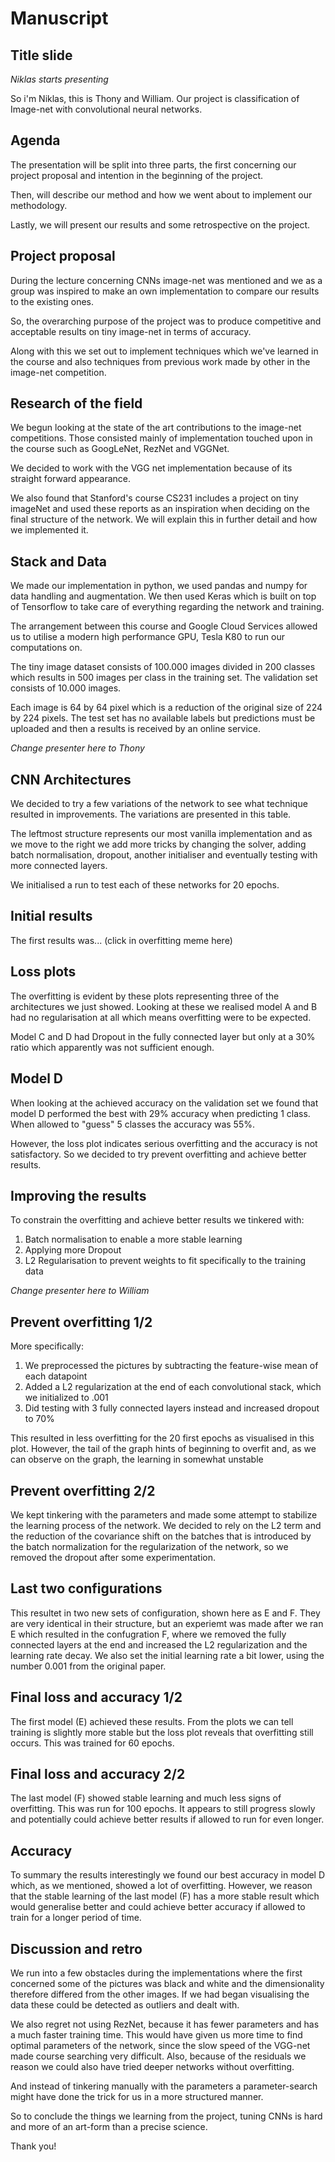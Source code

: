# Manuscript

## Title slide

*Niklas starts presenting*

So i'm Niklas, this is Thony and William. Our project is classification of Image-net with convolutional neural networks.

## Agenda

The presentation will be split into three parts, the first concerning our project proposal and intention in the beginning of the project.

Then, will describe our method and how we went about to implement our methodology.

Lastly, we will present our results and some retrospective on the project.

## Project proposal

During the lecture concerning CNNs image-net was mentioned and we as a group was inspired to make an own implementation to compare our results to the existing ones.

So, the overarching purpose of the project was to produce competitive and acceptable results on tiny image-net in terms of accuracy.

Along with this we set out to implement techniques which we've learned in the course and also techniques from previous work made by other in the image-net competition.

## Research of the field

We begun looking at the state of the art contributions to the image-net competitions. Those consisted mainly of implementation touched upon in the course such as GoogLeNet, RezNet and VGGNet.

We decided to work with the VGG net implementation because of its straight forward appearance.

We also found that Stanford's course CS231 includes a project on tiny imageNet and used these reports as an inspiration when deciding on the final structure of the network. We will explain this in further detail and how we implemented it.

## Stack and Data

We made our implementation in python, we used pandas and numpy for data handling and augmentation. We then used Keras which is built on top of Tensorflow to take care of everything regarding the network and training.

The arrangement between this course and Google Cloud Services allowed us to utilise a modern high performance GPU, Tesla K80 to run our computations on.

The tiny image dataset consists of 100.000 images divided in 200 classes which results in 500 images per class in the training set. The validation set consists of 10.000 images.

Each image is 64 by 64 pixel which is a reduction of the original size of 224 by 224 pixels. The test set has no available labels but predictions must be uploaded and then a results is received by an online service.

*Change presenter here to Thony*

## CNN Architectures

We decided to try a few variations of the network to see what technique resulted in improvements. The variations are presented in this table.

The leftmost structure represents our most vanilla implementation and as we move to the right we add more tricks by changing the solver, adding batch normalisation, dropout, another initialiser and eventually testing with more connected layers.

We initialised a run to test each of these networks for 20 epochs.

## Initial results

The first results was... (click in overfitting meme here)

## Loss plots

The overfitting is evident by these plots representing three of the architectures we just showed. Looking at these we realised model A and B had no regularisation at all which means overfitting were to be expected.

Model C and D had Dropout in the fully connected layer but only at a 30% ratio which apparently was not sufficient enough.

## Model D

When looking at the achieved accuracy on the validation set we found that model D performed the best with 29% accuracy when predicting 1 class. When allowed to "guess" 5 classes the accuracy was 55%.

However, the loss plot indicates serious overfitting and the accuracy is not satisfactory. So we decided to try prevent overfitting and achieve better results.

## Improving the results

To constrain the overfitting and achieve better results we tinkered with:
1. Batch normalisation to enable a more stable learning
2. Applying more Dropout
3. L2 Regularisation to prevent weights to fit specifically to the training data

*Change presenter here to William*

## Prevent overfitting 1/2

More specifically:
1. We preprocessed the pictures by subtracting the feature-wise mean of each datapoint
2. Added a L2 regularization at the end of each convolutional stack, which we initialized to .001
3. Did testing with 3 fully connected layers instead and increased dropout to 70%

This resulted in less overfitting for the 20 first epochs as visualised in this plot. However, the tail of the graph hints of beginning to overfit and, as we can observe on the graph, the learning in somewhat unstable

## Prevent overfitting 2/2

We kept tinkering with the parameters and made some attempt to stabilize the learning process of the network. We decided to rely on the L2 term and the reduction of the covariance shift on the batches that is introduced by the batch normalization for the regularization of the network, so we removed the dropout after some experimentation.

## Last two configurations

This resultet in two new sets of configuration, shown here as E and F. They are very identical in their structure, but an experiemt was made after we ran E which resulted in the confugration F, where we removed the fully connected layers at the end and increased the L2 regularization and the learning rate decay. We also set the initial learning rate a bit lower, using the number 0.001 from the original paper.

## Final loss and accuracy 1/2

The first model (E) achieved these results. From the plots we can tell training is slightly more stable but the loss plot reveals that overfitting still occurs. This was trained for 60 epochs.

## Final loss and accuracy 2/2

The last model (F) showed stable learning and much less signs of overfitting. This was run for 100 epochs. It appears to still progress slowly and potentially could achieve better results if allowed to run for even longer.

## Accuracy

To summary the results interestingly we found our best accuracy in model D which, as we mentioned, showed a lot of overfitting. However, we reason that the stable learning of the last model (F) has a more stable result which would generalise better and could achieve better accuracy if allowed to train for a longer period of time.

## Discussion and retro

We run into a few obstacles during the implementations where the first concerned some of the pictures was black and white and the dimensionality therefore differed from the other images. If we had began visualising the data these could be detected as outliers and dealt with.

We also regret not using RezNet, because it has fewer parameters and has a much faster training time. This would have given us more time to find optimal parameters of the network, since the slow speed of the VGG-net made course searching very difficult. Also, because of the residuals we reason we could also have tried deeper networks without overfitting.

And instead of tinkering manually with the parameters a parameter-search might have done the trick for us in a more structured manner.

So to conclude the things we learning from the project, tuning CNNs is hard and more of an art-form than a precise science.

Thank you!
